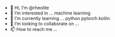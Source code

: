 - 👋 Hi, I’m @rheolite
- 👀 I’m interested in ... machine learning
- 🌱 I’m currently learning ... python pytorch kotlin
- 💞️ I’m looking to collaborate on ...
- 📫 How to reach me ...

<!---
rheolite/rheolite is a ✨ special ✨ repository because its `README.md` (this file) appears on your GitHub profile.
You can click the Preview link to take a look at your changes.
--->
